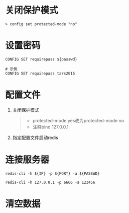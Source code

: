 # 关闭保护模式

```shell
> config set protected-mode "no"
```





# 设置密码

```shell
CONFIG SET requirepass ${passwd}

# 示例
CONFIG SET requirepass tars2015
```



# 配置文件

1. 关闭保护模式

   > + protected-mode yes改为protected-mode no
   > + 注释bind 127.0.0.1
   
2. 指定配置文件启动redis



# 连接服务器

```shell
redis-cli -h ${IP} -p ${PORT} -a ${PASSWD}

redis-cli -h 127.0.0.1 -p 6666 -a 123456
```





#  清空数据

